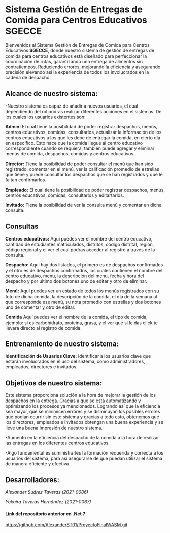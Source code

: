 # Sistema Gestión de Entregas de Comida para Centros Educativos  **SGECCE**  #

Bienvenidos al Sistema Gestión de Entregas de Comida para Centros Educativos **SGECCE**, donde nuestro
sistema de gestión de entregas de comida para centros educativos está diseñado para perfeccionar
la coordinación de rutas, garantizando una entrega de alimentos sin contratiempos. Reduciendo 
errores, mejorando la eficiencia y asegurando precisión elevando así la experiencia de todos los 
involucrados en la cadena de despacho.

## Alcance de nuestro sistema: ##

-Nuestro sistema es capaz de añadir a nuevos usuarios, el cual dependiendo del rol podras realizar
diferentes acciones en el sistemas. De los cuales los usuarios existentes son:

**Admin:**
El cual tiene la posibilidad de poder registrar despachos, menús, centros educativos, comidas, consultarlos, 
actualizar la información de los centros educativos a los que les debe de entregar la comida, en cierto día en específico. Esto hace que la 
comida llegue al centro educativo correspondiente cuando se requiera, también puede agregar y eliminar menús de comida, despachos, comidas y centros educativos.

**Director:**
Tiene la posibilidad de poder consultar el menú que han sido registrado, comentar en el menú, ver la calificación promedio 
de estrellas que tiene y puede consultar los despachos que se han registrados y que le faltan confirmarlos.

**Empleado:**
El cual tiene la posibilidad de poder registrar despachos, menús, centros educativos, comidas, consultarlos y editartarlos. 

**Invitado:**
Tiene la posibilidad de ver la consulta menú y comentar en dicha consulta.

## Consultas ##

**Centros educativos:**
Aqui puedes ver el nombre del centro educativo, cantidad de estudiantes matriculados, distritos, 
código distrital, región, código regional y el ver el cual podras acceder al registro a traves de la consulta.

**Despacho:**
Aqui hay dos listados, el primero es de despachos confirmados y el otro es de despachos confirmados, los cuales contienen el nombre del centro educativo, 
menu, la descripción del menu, fecha y hora del despacho y por ultimo  dos botones uno de editar y otro de eliminar.

**Menú:**
Aquí puedes ver un estado de todos los menús registrados con su foto de dicha comida, la descripción de la comida, el día de la semana al que corresponde ese menú, 
su nota promedio con estrellas y dos botones uno de comentar y otro de editar.

**Comida**
Aquí puedes ver el nombre de la comida, el tipo de comida, ejemplo: si es carbohidrato, proteina, grasa, y el ver que si le das click te llevara directo al registro de comida.

## Entrenamiento de nuestro sistema: ##

**Identificación de Usuarios Clave:** 
Identificar a los usuarios clave que estarán involucrados en el uso del sistema, como administradores, empleados, directores e invitados. 

## Objetivos de nuestro sistema: ##
Este sistema proporciona solución a la hora de mejorar la gestión de los despachos en la entrega. Gracias a que se está 
automatizando y optimizando los procesos ya mencionados. Logrando así que la eficiencia sea mayor, que se minimicen errores y se 
disminuyan los posibles errores que podian ocurrir sin este sistema y gracias a todo esto, obtenemos que los directores, empleados 
e invitados obtengan una buena experiencia y se lleve una buena impresión de nuestro sistema.

-Aumento en la eficiencia del despacho de la comida a la hora de realizar las entregas en los diferentes centros educativos. 

-Algo fundamental es suministrarles la formación requerida y correcta a los usuarios del 
sistema, para así asegurarse de que puedan utilizar el sistema de manera eficiente y efectiva

## Desarrolladores: ##
*Alexander Suárez Taveras (2021-0086)* 

*Yokaira Taveras Hernández (2021-0067)*

#### Link del repositorio anterior en .Net 7 ####
https://github.com/AlexanderST01/ProyectoFinalWASM.git

